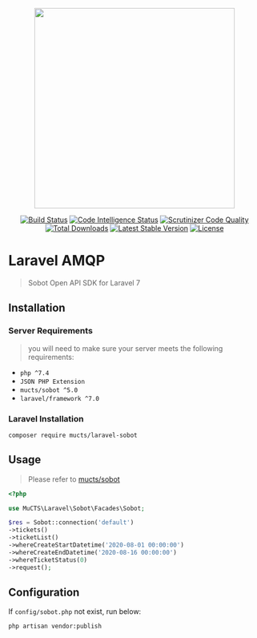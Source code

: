 <p align="center"><img src="https://images.mucts.com/image/exp_def_white.png" width="400"></p>
<p align="center">
    <a href="https://scrutinizer-ci.com/g/mucts/laravel-sobot"><img src="https://scrutinizer-ci.com/g/mucts/laravel-sobot/badges/build.png" alt="Build Status"></a>
    <a href="https://scrutinizer-ci.com/g/mucts/laravel-sobot"><img src="https://scrutinizer-ci.com/g/mucts/laravel-sobot/badges/code-intelligence.svg" alt="Code Intelligence Status"></a>
    <a href="https://scrutinizer-ci.com/g/mucts/laravel-sobot"><img src="https://scrutinizer-ci.com/g/mucts/laravel-sobot/badges/quality-score.png" alt="Scrutinizer Code Quality"></a>
    <a href="https://packagist.org/packages/mucts/laravel-sobot"><img src="https://poser.pugx.org/mucts/laravel-sobot/d/total.svg" alt="Total Downloads"></a>
    <a href="https://packagist.org/packages/mucts/laravel-sobot"><img src="https://poser.pugx.org/mucts/laravel-sobot/v/stable.svg" alt="Latest Stable Version"></a>
    <a href="https://packagist.org/packages/mucts/laravel-sobot"><img src="https://poser.pugx.org/mucts/laravel-sobot/license.svg" alt="License"></a>
</p>

# Laravel AMQP
> Sobot Open API SDK for Laravel 7

## Installation

### Server Requirements
>you will need to make sure your server meets the following requirements:

- `php ^7.4`
- `JSON PHP Extension`
- `mucts/sobot ^5.0`
- `laravel/framework ^7.0`


### Laravel Installation
```
composer require mucts/laravel-sobot

```

## Usage
> Please refer to [mucts/sobot](https://github.com/mucts/sobot)
>
```php
<?php

use MuCTS\Laravel\Sobot\Facades\Sobot;

$res = Sobot::connection('default')
->tickets()
->ticketList()
->whereCreateStartDatetime('2020-08-01 00:00:00')
->whereCreateEndDatetime('2020-08-16 00:00:00')
->whereTicketStatus(0)
->request();
```


## Configuration
If `config/sobot.php` not exist, run below:
```
php artisan vendor:publish
```
